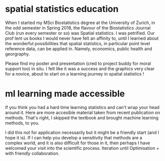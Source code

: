 

# spatial statistics education

When I started my MSci Biostatistics degree at the University of Zurich, in the odd semester in Spring 2018, the flavour of the Biostatistics Journal Club (run every semester or so) was Spatial statistics. I was petrified. Our prof lent us books I would never have felt an affinity to, until I learned about the wonderful possibilities that spatial statistics, in particular point level reference data, can be applied in. Namely, economics, public health and georgraphy. 

Please find my poster and presentation (cred to project buddy for moral support too) in situ. I felt like it was a success and the graphics very clear for a novice, about to start on a learning journey in spatial statistics !

# ml learning made accessible

If you think you had a hard time learning statistics and can't wrap your head around it. Here are more accesible material taken from recent publication on methods. That's right, I skipped the textbook and brought machine learning methods, to you. 

I did this not for application necessarily but it might be a friendly start (and I hope it is). If I can help you develop a sensitivity that methods are a complex world, and it is also difficult for those in it, then perhaps I have welcomed your visit into the scientific process. Iteration until Optimisation + with friendly collaboration. 

